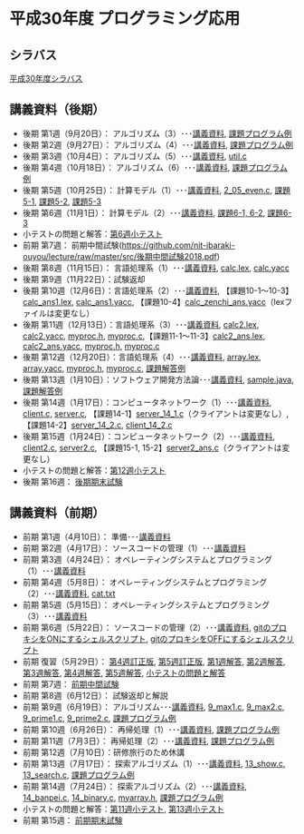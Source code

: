 # 平成30年度 プログラミング応用

## シラバス
[平成30年度シラバス](https://github.com/nit-ibaraki-ouyou/lecture/raw/master/src/SyllabusPDF_ap.pdf)

## 講義資料（後期）
* 後期 第1週（9月20日）： アルゴリズム（3）･･･[講義資料](https://github.com/nit-ibaraki-ouyou/lecture/raw/master/src/ouyou2-01.pdf), [課題プログラム例](https://github.com/nit-ibaraki-ouyou/lecture/raw/master/src/ouyou2-01-ans.c)
* 後期 第2週（9月27日）： アルゴリズム（4）･･･[講義資料](https://github.com/nit-ibaraki-ouyou/lecture/raw/master/src/ouyou2-02.pdf), [課題プログラム例](https://github.com/nit-ibaraki-ouyou/lecture/raw/master/src/ouyou2-02-ans.c)
* 後期 第3週（10月4日）： アルゴリズム（5）･･･[講義資料](https://github.com/nit-ibaraki-ouyou/lecture/raw/master/src/ouyou2-03.pdf), [util.c](https://github.com/nit-ibaraki-ouyou/lecture/raw/master/src/util.c)
* 後期 第4週（10月18日）： アルゴリズム（6）･･･[講義資料](https://github.com/nit-ibaraki-ouyou/lecture/raw/master/src/ouyou2-04.pdf), [課題プログラム例](https://github.com/nit-ibaraki-ouyou/lecture/raw/master/src/ouyou2-04-ans.c)
* 後期 第5週（10月25日）： 計算モデル（1）･･･[講義資料](https://github.com/nit-ibaraki-ouyou/lecture/raw/master/src/ouyou2-05.pdf), [2_05_even.c](https://github.com/nit-ibaraki-ouyou/lecture/raw/master/src/2_05_even.c), [課題5-1](https://github.com/nit-ibaraki-ouyou/lecture/raw/master/src/ouyou2-05-ans1.c), [課題5-2](https://github.com/nit-ibaraki-ouyou/lecture/raw/master/src/ouyou2-05-ans2.c), [課題5-3](https://github.com/nit-ibaraki-ouyou/lecture/raw/master/src/ouyou2-05-ans3.c)
* 後期 第6週（11月1日）： 計算モデル（2）･･･[講義資料](https://github.com/nit-ibaraki-ouyou/lecture/raw/master/src/ouyou2-06.pdf), [課題6-1, 6-2](https://github.com/nit-ibaraki-ouyou/lecture/raw/master/src/ouyou2-06-ans1.c), [課題6-3](https://github.com/nit-ibaraki-ouyou/lecture/raw/master/src/ouyou2-06-ans2.c)
* 小テストの問題と解答：[第6週小テスト](https://github.com/nit-ibaraki-ouyou/lecture/raw/master/src/ouyou2-06-test.pdf)
* 前期 第7週： 前期中間試験(https://github.com/nit-ibaraki-ouyou/lecture/raw/master/src/後期中間試験2018.pdf)
* 後期 第8週（11月15日）： 言語処理系（1）･･･[講義資料](https://github.com/nit-ibaraki-ouyou/lecture/raw/master/src/ouyou2-08.pdf), [calc.lex](https://github.com/nit-ibaraki-ouyou/lecture/raw/master/src/calc.lex), [calc.yacc](https://github.com/nit-ibaraki-ouyou/lecture/raw/master/src/calc.yacc)
* 後期 第9週（11月22日）：試験返却
* 後期 第10週（12月6日）：言語処理系（2）･･･[講義資料](https://github.com/nit-ibaraki-ouyou/lecture/raw/master/src/ouyou2-10.pdf), 【課題10-1〜10-3】[calc_ans1.lex](https://github.com/nit-ibaraki-ouyou/lecture/raw/master/src/2_10_ans/calc_ans1.lex), [calc_ans1.yacc](https://github.com/nit-ibaraki-ouyou/lecture/raw/master/src/2_10_ans/calc_ans1.yacc), 【課題10-4】[calc_zenchi_ans.yacc](https://github.com/nit-ibaraki-ouyou/lecture/raw/master/src/2_10_ans/calc_zenchi_ans.yacc)（lexファイルは変更なし）
* 後期 第11週（12月13日）：言語処理系（3）･･･[講義資料](https://github.com/nit-ibaraki-ouyou/lecture/raw/master/src/ouyou2-11.pdf), [calc2.lex](https://github.com/nit-ibaraki-ouyou/lecture/raw/master/src/calc2.lex), [calc2.yacc](https://github.com/nit-ibaraki-ouyou/lecture/raw/master/src/calc2.yacc), [myproc.h](https://github.com/nit-ibaraki-ouyou/lecture/raw/master/src/myproc.h), [myproc.c](https://github.com/nit-ibaraki-ouyou/lecture/raw/master/src/myproc.c),【課題11-1〜11-3】[calc2_ans.lex](https://github.com/nit-ibaraki-ouyou/lecture/raw/master/src/2_11_ans/calc2_ans.lex), [calc2_ans.yacc](https://github.com/nit-ibaraki-ouyou/lecture/raw/master/src/2_11_ans/calc2_ans.yacc), [myproc.h](https://github.com/nit-ibaraki-ouyou/lecture/raw/master/src/2_11_ans/myproc.h), [myproc.c](https://github.com/nit-ibaraki-ouyou/lecture/raw/master/src/2_11_ans/myproc.c)
* 後期 第12週（12月20日）：言語処理系（4）･･･[講義資料](https://github.com/nit-ibaraki-ouyou/lecture/raw/master/src/ouyou2-12.pdf), [array.lex](https://github.com/nit-ibaraki-ouyou/lecture/raw/master/src/2_12_tmpl/array.lex), [array.yacc](https://github.com/nit-ibaraki-ouyou/lecture/raw/master/src/2_12_tmpl/array.yacc), [myproc.h](https://github.com/nit-ibaraki-ouyou/lecture/raw/master/src/2_12_tmpl/myproc.h), [myproc.c](https://github.com/nit-ibaraki-ouyou/lecture/raw/master/src/2_12_tmpl/myproc.c), [課題解答例](https://github.com/nit-ibaraki-ouyou/lecture/raw/master/src/2_12_ans.txt)
* 後期 第13週（1月10日）：ソフトウェア開発方法論･･･[講義資料](https://github.com/nit-ibaraki-ouyou/lecture/raw/master/src/ouyou2-13.pdf), [sample.java](https://github.com/nit-ibaraki-ouyou/lecture/raw/master/src/2_13_src/sample.java), [課題解答例](https://github.com/nit-ibaraki-ouyou/lecture/raw/master/src/ouyou2-13-ans.pdf)
* 後期 第14週（1月17日）：コンピュータネットワーク（1）･･･[講義資料](https://github.com/nit-ibaraki-ouyou/lecture/raw/master/src/ouyou2-14.pdf), [client.c](https://github.com/nit-ibaraki-ouyou/lecture/raw/master/src/2_14_src/client.c), [server.c](https://github.com/nit-ibaraki-ouyou/lecture/raw/master/src/2_14_src/server.c), 【課題14-1】[server_14_1.c](https://github.com/nit-ibaraki-ouyou/lecture/raw/master/src/2_14_src/server_14_1.c)（クライアントは変更なし）, 【課題14-2】[server_14_2.c](https://github.com/nit-ibaraki-ouyou/lecture/raw/master/src/2_14_src/server_14_2.c), [client_14_2.c](https://github.com/nit-ibaraki-ouyou/lecture/raw/master/src/2_14_src/client_14_2.c)
* 後期 第15週（1月24日）：コンピュータネットワーク（2）･･･[講義資料](https://github.com/nit-ibaraki-ouyou/lecture/raw/master/src/ouyou2-15.pdf), [client2.c](https://github.com/nit-ibaraki-ouyou/lecture/raw/master/src/2_15_src/client2.c), [server2.c](https://github.com/nit-ibaraki-ouyou/lecture/raw/master/src/2_15_src/server2.c), 【課題15-1, 15-2】[server2_ans.c](https://github.com/nit-ibaraki-ouyou/lecture/raw/master/src/2_15_src/server2_ans.c)（クライアントは変更なし）
* 小テストの問題と解答：[第12週小テスト](https://github.com/nit-ibaraki-ouyou/lecture/raw/master/src/ouyou2-12-test.pdf)
* 後期 第16週： [後期期末試験](https://github.com/nit-ibaraki-ouyou/lecture/raw/master/src/後期期末試験2018.pdf)

## 講義資料（前期）
* 前期 第1週（4月10日）： 準備･･･[講義資料](https://github.com/nit-ibaraki-ouyou/lecture/raw/master/src/ouyou1-01.pdf)
* 前期 第2週（4月17日）： ソースコードの管理（1）･･･[講義資料](https://github.com/nit-ibaraki-ouyou/lecture/raw/master/src/ouyou1-02.pdf)
* 前期 第3週（4月24日）： オペレーティングシステムとプログラミング（1）･･･[講義資料](https://github.com/nit-ibaraki-ouyou/lecture/raw/master/src/ouyou1-03.pdf)
* 前期 第4週（5月8日）： オペレーティングシステムとプログラミング（2）･･･[講義資料](https://github.com/nit-ibaraki-ouyou/lecture/raw/master/src/ouyou1-04.pdf), [cat.txt](https://github.com/nit-ibaraki-ouyou/lecture/raw/master/src/cat.txt)
* 前期 第5週（5月15日）： オペレーティングシステムとプログラミング（3）･･･[講義資料](https://github.com/nit-ibaraki-ouyou/lecture/raw/master/src/ouyou1-05.pdf)
* 前期 第6週（5月22日）： ソースコードの管理（2）･･･[講義資料](https://github.com/nit-ibaraki-ouyou/lecture/raw/master/src/ouyou1-06.pdf), 
[gitのプロキシをONにするシェルスクリプト](https://github.com/nit-ibaraki-ouyou/lecture/raw/master/src/gpon.sh), [gitのプロキシをOFFにするシェルスクリプト](https://github.com/nit-ibaraki-ouyou/lecture/raw/master/src/gpoff.sh)
* 前期 復習（5月29日）： [第4週訂正版](https://github.com/nit-ibaraki-ouyou/lecture/raw/master/src/ouyou1-04訂正版.pdf), [第5週訂正版](https://github.com/nit-ibaraki-ouyou/lecture/raw/master/src/ouyou1-05訂正版.pdf), [第1週解答](https://github.com/nit-ibaraki-ouyou/lecture/raw/master/src/ouyou1-01-ans.pdf), [第2週解答](https://github.com/nit-ibaraki-ouyou/lecture/raw/master/src/ouyou1-02-ans.pdf), [第3週解答](https://github.com/nit-ibaraki-ouyou/lecture/raw/master/src/ouyou1-03-ans.pdf), [第4週解答](https://github.com/nit-ibaraki-ouyou/lecture/raw/master/src/ouyou1-04-ans.pdf), [第5週解答](https://github.com/nit-ibaraki-ouyou/lecture/raw/master/src/ouyou1-05-ans.pdf), [小テストの問題と解答](https://github.com/nit-ibaraki-ouyou/lecture/raw/master/src/ouyou1-前期中間-小テスト.pdf)
* 前期 第7週： [前期中間試験](https://github.com/nit-ibaraki-ouyou/lecture/raw/master/src/前期中間試験2018.pdf)
* 前期 第8週（6月12日）： 試験返却と解説
* 前期 第9週（6月19日）： アルゴリズム･･･[講義資料](https://github.com/nit-ibaraki-ouyou/lecture/raw/master/src/ouyou1-09.pdf), [9_max1.c](https://github.com/nit-ibaraki-ouyou/lecture/raw/master/src/9_max1.c), [9_max2.c](https://github.com/nit-ibaraki-ouyou/lecture/raw/master/src/9_max2.c), [9_prime1.c](https://github.com/nit-ibaraki-ouyou/lecture/raw/master/src/9_prime1.c), [9_prime2.c](https://github.com/nit-ibaraki-ouyou/lecture/raw/master/src/9_prime2.c), [課題プログラム例](https://github.com/nit-ibaraki-ouyou/lecture/raw/master/src/ouyou1-09-ans.pdf)
* 前期 第10週（6月26日）： 再帰処理（1）･･･[講義資料](https://github.com/nit-ibaraki-ouyou/lecture/raw/master/src/ouyou1-10.pdf), [課題プログラム例](https://github.com/nit-ibaraki-ouyou/lecture/raw/master/src/ouyou1-10-ans.pdf)
* 前期 第11週（7月3日）： 再帰処理（2）･･･[講義資料](https://github.com/nit-ibaraki-ouyou/lecture/raw/master/src/ouyou1-11.pdf), [課題プログラム例](https://github.com/nit-ibaraki-ouyou/lecture/raw/master/src/ouyou1-11-ans.pdf)
* 前期 第12週（7月10日）：研修旅行のため休講
* 前期 第13週（7月17日）： 探索アルゴリズム（1）･･･[講義資料](https://github.com/nit-ibaraki-ouyou/lecture/raw/master/src/ouyou1-13.pdf), [13_show.c](https://github.com/nit-ibaraki-ouyou/lecture/raw/master/src/13_show.c), [13_search.c](https://github.com/nit-ibaraki-ouyou/lecture/raw/master/src/13_search.c), [課題プログラム例](https://github.com/nit-ibaraki-ouyou/lecture/raw/master/src/ouyou1-13-ans.pdf)
* 前期 第14週（7月24日）： 探索アルゴリズム（2）･･･[講義資料](https://github.com/nit-ibaraki-ouyou/lecture/raw/master/src/ouyou1-14.pdf), [14_banpei.c](https://github.com/nit-ibaraki-ouyou/lecture/raw/master/src/14_banpei.c), [14_binary.c](https://github.com/nit-ibaraki-ouyou/lecture/raw/master/src/14_binary.c), [myarray.h](https://github.com/nit-ibaraki-ouyou/lecture/raw/master/src/myarray.h), [課題プログラム例](https://github.com/nit-ibaraki-ouyou/lecture/raw/master/src/ouyou1-14-ans.pdf)
* 小テストの問題と解答：[第11週小テスト](https://github.com/nit-ibaraki-ouyou/lecture/raw/master/src/ouyou1-11-test.pdf), [第13週小テスト](https://github.com/nit-ibaraki-ouyou/lecture/raw/master/src/ouyou1-13-test.pdf)
* 前期 第15週： [前期期末試験](https://github.com/nit-ibaraki-ouyou/lecture/raw/master/src/前期期末試験2018.pdf)
